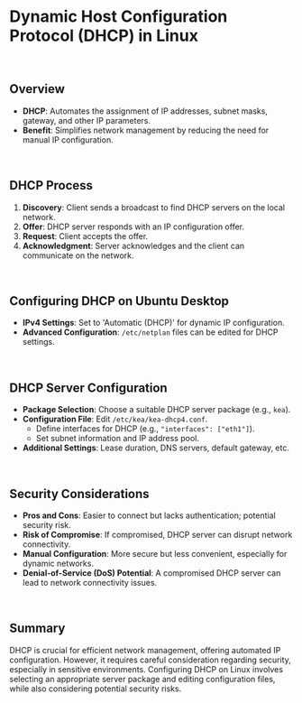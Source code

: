 # Dynamic Host Configuration Protocol (DHCP) in Linux

<br>

## Overview

- **DHCP**: Automates the assignment of IP addresses, subnet masks, gateway, and other IP parameters.
- **Benefit**: Simplifies network management by reducing the need for manual IP configuration.

<br>

## DHCP Process

1. **Discovery**: Client sends a broadcast to find DHCP servers on the local network.
2. **Offer**: DHCP server responds with an IP configuration offer.
3. **Request**: Client accepts the offer.
4. **Acknowledgment**: Server acknowledges and the client can communicate on the network.

<br>

## Configuring DHCP on Ubuntu Desktop

- **IPv4 Settings**: Set to 'Automatic (DHCP)' for dynamic IP configuration.
- **Advanced Configuration**: `/etc/netplan` files can be edited for DHCP settings.

<br>

## DHCP Server Configuration

- **Package Selection**: Choose a suitable DHCP server package (e.g., `kea`).
- **Configuration File**: Edit `/etc/kea/kea-dhcp4.conf`.
  - Define interfaces for DHCP (e.g., `"interfaces": ["eth1"]`).
  - Set subnet information and IP address pool.
- **Additional Settings**: Lease duration, DNS servers, default gateway, etc.

<br>

## Security Considerations

- **Pros and Cons**: Easier to connect but lacks authentication; potential security risk.
- **Risk of Compromise**: If compromised, DHCP server can disrupt network connectivity.
- **Manual Configuration**: More secure but less convenient, especially for dynamic networks.
- **Denial-of-Service (DoS) Potential**: A compromised DHCP server can lead to network connectivity issues.

<br>

## Summary

DHCP is crucial for efficient network management, offering automated IP configuration. However, it requires careful consideration regarding security, especially in sensitive environments. Configuring DHCP on Linux involves selecting an appropriate server package and editing configuration files, while also considering potential security risks.
